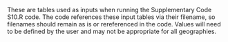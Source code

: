 These are tables used as inputs when running the Supplementary Code S10.R code. The code references these input tables via their filename, so filenames should remain as is or rereferenced in the code. Values will need to be defined by the user and may not be appropriate for all geographies. 
